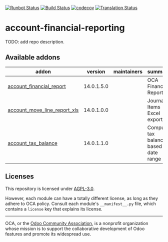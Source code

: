 [![Runbot Status](https://runbot.odoo-community.org/runbot/badge/flat/91/14.0.svg)](https://runbot.odoo-community.org/runbot/repo/github-com-oca-account-financial-reporting-91)
[![Build Status](https://travis-ci.com/OCA/account-financial-reporting.svg?branch=14.0)](https://travis-ci.com/OCA/account-financial-reporting)
[![codecov](https://codecov.io/gh/OCA/account-financial-reporting/branch/14.0/graph/badge.svg)](https://codecov.io/gh/OCA/account-financial-reporting)
[![Translation Status](https://translation.odoo-community.org/widgets/account-financial-reporting-14-0/-/svg-badge.svg)](https://translation.odoo-community.org/engage/account-financial-reporting-14-0/?utm_source=widget)

<!-- /!\ do not modify above this line -->

# account-financial-reporting

TODO: add repo description.

<!-- /!\ do not modify below this line -->

<!-- prettier-ignore-start -->

[//]: # (addons)

Available addons
----------------
addon | version | maintainers | summary
--- | --- | --- | ---
[account_financial_report](account_financial_report/) | 14.0.1.5.0 |  | OCA Financial Reports
[account_move_line_report_xls](account_move_line_report_xls/) | 14.0.1.0.0 |  | Journal Items Excel export
[account_tax_balance](account_tax_balance/) | 14.0.1.1.0 |  | Compute tax balances based on date range

[//]: # (end addons)

<!-- prettier-ignore-end -->

## Licenses

This repository is licensed under [AGPL-3.0](LICENSE).

However, each module can have a totally different license, as long as they adhere to OCA
policy. Consult each module's `__manifest__.py` file, which contains a `license` key
that explains its license.

----

OCA, or the [Odoo Community Association](http://odoo-community.org/), is a nonprofit
organization whose mission is to support the collaborative development of Odoo features
and promote its widespread use.
